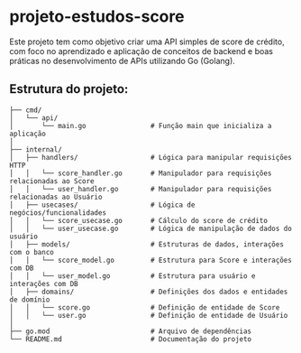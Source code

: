 # projeto-estudos-score
Este projeto tem como objetivo criar uma API simples de score de crédito, com foco no aprendizado e aplicação de conceitos de backend e boas práticas no desenvolvimento de APIs utilizando Go (Golang).

## Estrutura do projeto:
```
├── cmd/
│   └── api/
│       └── main.go                # Função main que inicializa a aplicação
│
├── internal/
│   ├── handlers/                  # Lógica para manipular requisições HTTP
│   │   └── score_handler.go       # Manipulador para requisições relacionadas ao Score
│   │   └── user_handler.go        # Manipulador para requisições relacionadas ao Usuário
│   ├── usecases/                  # Lógica de negócios/funcionalidades
│   │   └── score_usecase.go       # Cálculo do score de crédito
│   │   └── user_usecase.go        # Lógica de manipulação de dados do usuário
│   ├── models/                    # Estruturas de dados, interações com o banco
│   │   └── score_model.go         # Estrutura para Score e interações com DB
│   │   └── user_model.go          # Estrutura para usuário e interações com DB
│   ├── domains/                   # Definições dos dados e entidades de domínio
│   │   └── score.go               # Definição de entidade de Score
│   │   └── user.go                # Definição de entidade de Usuário
│
├── go.mod                         # Arquivo de dependências
└── README.md                      # Documentação do projeto
```
